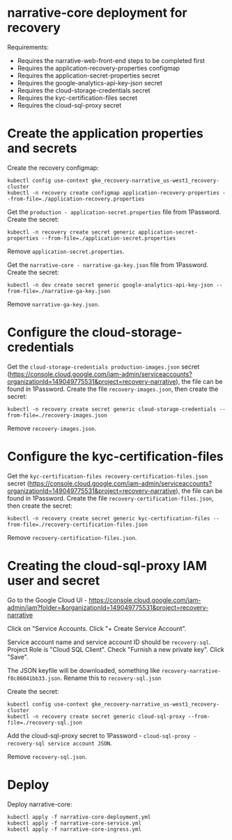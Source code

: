 # narrative-core deployment for recovery

Requirements: 
- Requires the narrative-web-front-end steps to be completed first
- Requires the application-recovery-properties configmap
- Requires the application-secret-properties secret
- Requires the google-analytics-api-key-json secret
- Requires the cloud-storage-credentials secret
- Requires the kyc-certification-files secret
- Requires the cloud-sql-proxy secret

# Create the application properties and secrets

Create the recovery configmap:

```
kubectl config use-context gke_recovery-narrative_us-west1_recovery-cluster
kubectl -n recovery create configmap application-recovery-properties --from-file=./application-recovery.properties
```

Get the `production - application-secret.properties` file from 1Password. Create the secret:

```
kubectl -n recovery create secret generic application-secret-properties --from-file=./application-secret.properties
```
Remove `application-secret.properties`.

Get the `narrative-core - narrative-ga-key.json` file from 1Password. Create the secret:

```
kubectl -n dev create secret generic google-analytics-api-key-json --from-file=./narrative-ga-key.json
```
Remove `narrative-ga-key.json`.

# Configure the cloud-storage-credentials

Get the `cloud-storage-credentials production-images.json` secret (<https://console.cloud.google.com/iam-admin/serviceaccounts?organizationId=149049775531&project=recovery-narrative>), the file can be found in 1Password. Create the file `recovery-images.json`, then create the secret:

```
kubectl -n recovery create secret generic cloud-storage-credentials --from-file=./recovery-images.json
```
Remove `recovery-images.json`.

# Configure the kyc-certification-files

Get the `kyc-certification-files recovery-certification-files.json` secret (<https://console.cloud.google.com/iam-admin/serviceaccounts?organizationId=149049775531&project=recovery-narrative>), the file can be found in 1Password. Create the file `recovery-certification-files.json`, then create the secret:

```
kubectl -n recovery create secret generic kyc-certification-files --from-file=./recovery-certification-files.json
```
Remove `recovery-certification-files.json`.

# Creating the cloud-sql-proxy IAM user and secret

Go to the Google Cloud UI - <https://console.cloud.google.com/iam-admin/iam?folder=&organizationId=149049775531&project=recovery-narrative>

Click on "Service Accounts. Click "+ Create Service Account".

Service account name and service account ID should be `recovery-sql`.  Project Role is "Cloud SQL Client". Check "Furnish a new private key". Click "Save".

The JSON keyfile will be downloaded, something like `recovery-narrative-f0c86041bb33.json`. Rename this to `recovery-sql.json`

Create the secret:

```
kubectl config use-context gke_recovery-narrative_us-west1_recovery-cluster
kubectl -n recovery create secret generic cloud-sql-proxy --from-file=./recovery-sql.json
```

Add the cloud-sql-proxy secret to 1Password - `cloud-sql-proxy - recovery-sql service account JSON`.

Remove `recovery-sql.json`.

# Deploy

Deploy narrative-core:

```
kubectl apply -f narrative-core-deployment.yml
kubectl apply -f narrative-core-service.yml
kubectl apply -f narrative-core-ingress.yml
```
